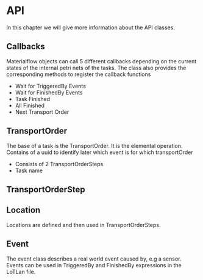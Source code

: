 # API

In this chapter we will give more information about the API classes.

## Callbacks

Materialflow objects can call 5 different callbacks depending on the current states of the 
internal petri nets of the tasks. The class also provides the corresponding methods to register the callback functions



* Wait for TriggeredBy Events
* Wait for FinishedBy Events
* Task Finished
* All Finished
* Next Transport Order


## TransportOrder
The base of a task is the TransportOrder. It is the elemental operation. Contains of a uuid to identify later which event is for which transportOrder

* Consists of 2 TransportOrderSteps
* Task name

## TransportOrderStep



## Location
Locations are defined and then used in TransportOrderSteps.

## Event
The event class describes a real world event caused by, e.g a sensor. Events can be used in TriggeredBy and FinishedBy expressions in the LoTLan file.